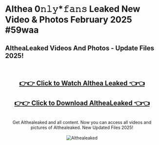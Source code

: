 # Althea 0𝚗𝚕𝚢*𝚏𝚊𝚗𝚜 Leaked New Video & Photos February 2025 #59waa

<h2>AltheaLeaked Videos And Photos - Update Files 2025!</h2>
<br>
<div align="center">
<h2><a href="https://mediaupload.pro?title=Althea&ref=11F" rel="nofollow">👉👉 Click to Watch Althea Leaked 👈👈</a></h2>
<h2><a href="https://mediaupload.pro?title=Althea&ref=11F" rel="nofollow">👉👉 Click to Download AltheaLeaked 👈👈</a></h2>
<br>
Get Althealeaked and all content. Now you can access all videos and pictures of Althealeaked. New Updated Files 2025!
<br>
<br>
<a href="https://mediaupload.pro?title=Althea&ref=11F" rel="nofollow" data-target="animated-image.originalLink"><img src="https://i.ibb.co/Gkj2r4b/banner.png" alt="Althealeaked" style="max-width: 100%; display: inline-block;" data-target="animated-image.originalImage"></a>
</div>
<br>

